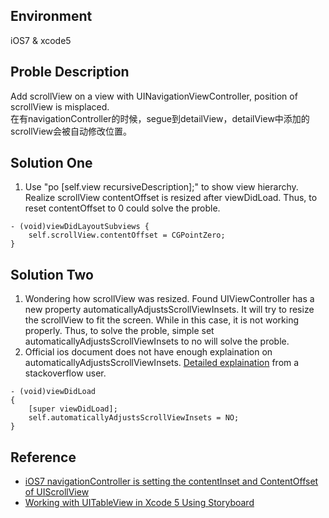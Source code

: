 Environment
------
iOS7 & xcode5


Proble Description
------
Add scrollView on a view with UINavigationViewController, position of scrollView is misplaced.  
在有navigationController的时候，segue到detailView，detailView中添加的scrollView会被自动修改位置。

Solution One
------
1. Use "po [self.view recursiveDescription];" to show view hierarchy. Realize scrollView contentOffset is resized after viewDidLoad. Thus, to reset contentOffset to 0 could solve the proble.
```
- (void)viewDidLayoutSubviews {
    self.scrollView.contentOffset = CGPointZero;
}
```


Solution Two
------
1. Wondering how scrollView was resized. Found UIViewController has a new property automaticallyAdjustsScrollViewInsets. It will try to resize the scrollView to fit the screen. While in this case, it is not working properly. Thus, to solve the proble, simple set automaticallyAdjustsScrollViewInsets to no will solve the proble. 
2. Official ios document does not have enough explaination on automaticallyAdjustsScrollViewInsets. [Detailed explaination](http://stackoverflow.com/questions/18798792/explaining-difference-between-automaticallyadjustsscrollviewinsets-extendedlayo) from a stackoverflow user.
```
- (void)viewDidLoad
{
    [super viewDidLoad];
    self.automaticallyAdjustsScrollViewInsets = NO;
}
```


Reference
-----------------
- [iOS7 navigationController is setting the contentInset and ContentOffset of UIScrollView](http://stackoverflow.com/questions/18924431/ios-7-navigationcontroller-is-setting-the-contentinset-and-contentoffset-of-m) 
- [Working with UITableView in Xcode 5 Using Storyboard](http://www.appcoda.com/uitableview-tutorial-storyboard-xcode5)